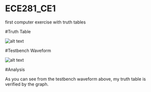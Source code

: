 ECE281_CE1
==========

first computer exercise with truth tables 

#Truth Table

![alt text](C:\Users\C15Jacob.Echeverry\Desktop\ECE_281\CE1_truthtable "Logo Title Text 1")

#Testbench Waveform

![alt text](C:\Users\C15Jacob.Echeverry\Desktop\ECE_281\testbench_waveform "Logo Title Text 1")


#Analysis

As you can see from the testbench waveform above, my truth table is verified by the graph.
